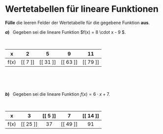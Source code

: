 <!--
version:  0.0.1

language: de

@style
input {
    text-align: center;
}

.flex-container {
    display: flex;
    flex-wrap: wrap;
    align-items: stretch;
    gap: 20px;
}

.flex-child {
    flex: 1;
    min-width: 350px;
    margin-right: 20px;
}

@media (max-width: 400px) {
    .flex-child {
        flex: 100%;
        margin-right: 0;
    }
}
@end

formula: \carry   \textcolor{red}{\scriptsize #1}
formula: \digit   \rlap{\carry{#1}}\phantom{#2}#2
formula: \permil  \text{‰}

import: https://raw.githubusercontent.com/LiaTemplates/Tikz-Jax/main/README.md

script: https://cdn.jsdelivr.net/gh/LiaTemplates/Tikz-Jax@main/dist/index.js


tags: Lineare Funktionen, sehr leicht, sehr niedrig, Angeben

comment: Fülle Wertetabellen für lineare Funktionen aus.

author: Martin Lommatzsch

-->




# Wertetabellen für lineare Funktionen



**Fülle** die leeren Felder der Wertetabelle für die gegebene Funktion **aus**.




__$a)\;\;$__ Gegeben sei die lineare Funktion $f(x) = 8 \cdot x - 9 $. 

<br>

<!-- data-type="none"
data-sortable="false" -->
|   x   |    2     |     5    |    9     |    11    |
| :---: | :------: | :------: | :------: | :------: |
|  f(x) | [[ 7  ]] | [[ 31 ]] | [[ 63 ]] | [[ 79 ]] |

<br>
<br>
<br>

__$b)\;\;$__ Gegeben sei die lineare Funktion $f(x) = 6 \cdot x + 7$. 

<br>

<!-- data-type="none"
data-sortable="false" -->
|   x   |    3     | [[  5 ]] |     7    | [[ 14 ]] |
| :---: | :------: | :------: | :------: | :------: |
|  f(x) | [[ 25 ]] |    37    | [[ 49 ]] |    91    |

<br>
<br>
<br>